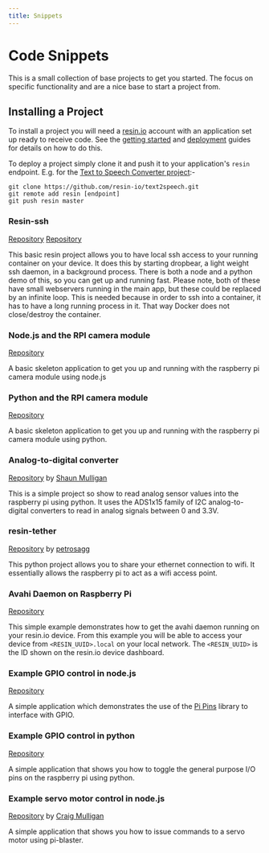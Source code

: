 ```yaml
---
title: Snippets
---
```


# Code Snippets

This is a small collection of base projects to get you started. The focus on specific functionality and are a nice base to start a project from.

## Installing a Project

To install a project you will need a [resin.io][resin] account with an
application set up ready to receive code. See the
[getting started][getting-started] and [deployment][deploy] guides for details
on how to do this.

To deploy a project simply clone it and push it to your application's `resin`
endpoint. E.g. for the [Text to Speech Converter project][text2speech]:-

```
git clone https://github.com/resin-io/text2speech.git
git remote add resin [endpoint]
git push resin master
```


### Resin-ssh

[Repository][resin-ssh]
[Repository][resin-ssh-node]

This basic resin project allows you to have local ssh access to your running container on your device. It does this by starting dropbear, a light weight ssh daemon, in a background process. There is both a node and a python demo of this, so you can get up and running fast. Please note, both of these have small webservers running in the main app, but these could be replaced by an infinite loop. This is needed because in order to ssh into a container, it has to have a long running process in it. That way Docker does not close/destroy the container.

### Node.js and the RPI camera module
[Repository][picamera-node]

A basic skeleton application to get you up and running with the raspberry pi camera module using node.js

### Python and the RPI camera module
[Repository][picamera-py]

A basic skeleton application to get you up and running with the raspberry pi camera module using python.

### Analog-to-digital converter

[Repository][ADC_py] by [Shaun Mulligan][shaun-mulligan]

This is a simple project so show to read analog sensor values into the raspberry pi using python. It uses the ADS1x15 family of I2C analog-to-digital converters to read in analog signals between 0 and 3.3V.

### resin-tether

[Repository][resin-tether] by [petrosagg][petrosagg]

This python project allows you to share your ethernet connection to wifi. It essentially allows the raspberry pi to act as a wifi access point.

### Avahi Daemon on Raspberry Pi

[Repository][avahi-example]

This simple example demonstrates how to get the avahi daemon running on your resin.io device. From this example you will be able to access your device from `<RESIN_UUID>.local` on your local network. The `<RESIN_UUID>` is the ID shown on the resin.io device dashboard.

### Example GPIO control in node.js

[Repository][example-pi-pins]

A simple application which demonstrates the use of the [Pi Pins][pi-pins]
library to interface with GPIO.

### Example GPIO control in python

[Repository][py-gpio]

A simple application that shows you how to toggle the general purpose I/O pins on the raspberry pi using python.

### Example servo motor control in node.js

[Repository][servo-motor-node] by [Craig Mulligan][craig-mulligan]

A simple application that shows you how to issue commands to a servo motor using pi-blaster.


<!-- ###Code Snippets Links -->

[py-gpio]:https://github.com/resin-io-projects/resin-rpi-gpio-sample-with-python
[picamera-node]:https://github.com/resin-io-projects/resin-rpi-nodejs-picamera.git
[picamera-py]:https://github.com/resin-io-projects/resin-rpi-python-picamera.git
[ADC_py]:https://github.com/resin-io-projects/resin-rpi-py-ADC.git
[resin-tether]:https://github.com/petrosagg/resin-tether
[example-pi-pins]:https://github.com/resin-io-projects/resin-rpi-nodejs-basic-gpio.git
[avahi-example]:https://github.com/resin-io-projects/avahi-example.git
[resin-ssh]:https://github.com/resin-io-projects/resin-ssh-python.git
[resin-ssh-node]:https://github.com/resin-io-projects/ssh-node
[text2speech]:https://github.com/resin-io/text2speech
[servo-motor-node]:https://github.com/craig-mulligan/resin-servo-node
[pi-pins]:https://www.npmjs.com/package/pi-pins

<!-- ###Team Github name links -->

[shaun-mulligan]:https://github.com/shaunmulligan
[craig-mulligan]:https://github.com/craig-mulligan
[aleksis]:https://github.com/abresas/
[lifeeth]:https://bitbucket.org/lifeeth/
[alex]:https://github.com/alexandrosm
[petrosagg]:https://github.com/petrosagg
[nghiant2710]:https://github.com/nghiant2710

[deploy]:/deployment/deployment
[getting-started]:/installing/gettingStarted
[resin]:https://resin.io
